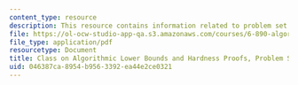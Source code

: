 ```yaml
---
content_type: resource
description: This resource contains information related to problem set 4.
file: https://ol-ocw-studio-app-qa.s3.amazonaws.com/courses/6-890-algorithmic-lower-bounds-fun-with-hardness-proofs-fall-2014/046387ca8954b9563392ea44e2ce0321_MIT6_890F14_ps4.pdf
file_type: application/pdf
resourcetype: Document
title: Class on Algorithmic Lower Bounds and Hardness Proofs, Problem Set 4
uid: 046387ca-8954-b956-3392-ea44e2ce0321
---
```

